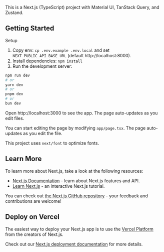This is a Next.js (TypeScript) project with Material UI, TanStack Query, and Zustand.

## Getting Started

Setup
1. Copy env: `cp .env.example .env.local` and set `NEXT_PUBLIC_API_BASE_URL` (default http://localhost:8000).
2. Install dependencies: `npm install`
3. Run the development server:

```bash
npm run dev
# or
yarn dev
# or
pnpm dev
# or
bun dev
```

Open http://localhost:3000 to see the app. The page auto-updates as you edit files.

You can start editing the page by modifying `app/page.tsx`. The page auto-updates as you edit the file.

This project uses `next/font` to optimize fonts.

## Learn More

To learn more about Next.js, take a look at the following resources:

- [Next.js Documentation](https://nextjs.org/docs) - learn about Next.js features and API.
- [Learn Next.js](https://nextjs.org/learn) - an interactive Next.js tutorial.

You can check out [the Next.js GitHub repository](https://github.com/vercel/next.js) - your feedback and contributions are welcome!

## Deploy on Vercel

The easiest way to deploy your Next.js app is to use the [Vercel Platform](https://vercel.com/new?utm_medium=default-template&filter=next.js&utm_source=create-next-app&utm_campaign=create-next-app-readme) from the creators of Next.js.

Check out our [Next.js deployment documentation](https://nextjs.org/docs/app/building-your-application/deploying) for more details.
